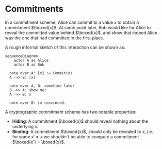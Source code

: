 # Commitments

In a commitment scheme, Alice can commit to a value $x$ to obtain a commitment $\boxed{x}$. At some point later, Bob would like for Alice to reveal the committed value behind $\boxed{x}$, and show that indeed Alice was the one that had committed in the first place.

A rough informal sketch of this interaction can be shown as:

```mermaid
sequenceDiagram
	actor A as Alice
	actor B as Bob

  note over A: [x] := Commit(x)
  A ->> B: [x]

  note over A, B: sometime later
  B ->> A: show me!
  A ->> B: x

  note over B: im convinced.
```

A cryptographic commitment scheme has two notable properties:

- **Hiding**: A commitment $\boxed{x}$ should reveal nothing about the underlying $x$.
- **Binding**: A commitment $\boxed{x}$, should only be revealed to $x$, i.e. for some $x' \ne x$ we shouldn't be able to compute a commitment $\boxed{x'} = \boxed{x}$.
